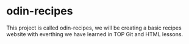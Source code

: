 # odin-recipes
This project is called odin-recipes, we will be creating a basic recipes website with everthing we have learned in TOP Git and HTML lessons.
